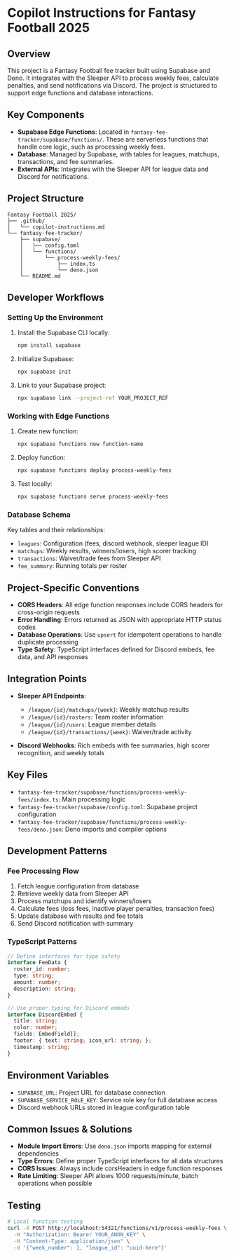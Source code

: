 # Copilot Instructions for Fantasy Football 2025

## Overview
This project is a Fantasy Football fee tracker built using Supabase and Deno. It integrates with the Sleeper API to process weekly fees, calculate penalties, and send notifications via Discord. The project is structured to support edge functions and database interactions.

## Key Components
- **Supabase Edge Functions**: Located in `fantasy-fee-tracker/supabase/functions/`. These are serverless functions that handle core logic, such as processing weekly fees.
- **Database**: Managed by Supabase, with tables for leagues, matchups, transactions, and fee summaries.
- **External APIs**: Integrates with the Sleeper API for league data and Discord for notifications.

## Project Structure
```
Fantasy Football 2025/
├── .github/
│   └── copilot-instructions.md
└── fantasy-fee-tracker/
    ├── supabase/
    │   ├── config.toml
    │   └── functions/
    │       └── process-weekly-fees/
    │           ├── index.ts
    │           └── deno.json
    └── README.md
```

## Developer Workflows
### Setting Up the Environment
1. Install the Supabase CLI locally:
   ```bash
   npm install supabase
   ```
2. Initialize Supabase:
   ```bash
   npx supabase init
   ```
3. Link to your Supabase project:
   ```bash
   npx supabase link --project-ref YOUR_PROJECT_REF
   ```

### Working with Edge Functions
1. Create new function:
   ```bash
   npx supabase functions new function-name
   ```
2. Deploy function:
   ```bash
   npx supabase functions deploy process-weekly-fees
   ```
3. Test locally:
   ```bash
   npx supabase functions serve process-weekly-fees
   ```

### Database Schema
Key tables and their relationships:
- `leagues`: Configuration (fees, discord webhook, sleeper league ID)
- `matchups`: Weekly results, winners/losers, high scorer tracking
- `transactions`: Waiver/trade fees from Sleeper API
- `fee_summary`: Running totals per roster

## Project-Specific Conventions
- **CORS Headers**: All edge function responses include CORS headers for cross-origin requests
- **Error Handling**: Errors returned as JSON with appropriate HTTP status codes
- **Database Operations**: Use `upsert` for idempotent operations to handle duplicate processing
- **Type Safety**: TypeScript interfaces defined for Discord embeds, fee data, and API responses

## Integration Points
- **Sleeper API Endpoints**:
  - `/league/{id}/matchups/{week}`: Weekly matchup results
  - `/league/{id}/rosters`: Team roster information
  - `/league/{id}/users`: League member details
  - `/league/{id}/transactions/{week}`: Waiver/trade activity

- **Discord Webhooks**: Rich embeds with fee summaries, high scorer recognition, and weekly totals

## Key Files
- `fantasy-fee-tracker/supabase/functions/process-weekly-fees/index.ts`: Main processing logic
- `fantasy-fee-tracker/supabase/config.toml`: Supabase project configuration
- `fantasy-fee-tracker/supabase/functions/process-weekly-fees/deno.json`: Deno imports and compiler options

## Development Patterns
### Fee Processing Flow
1. Fetch league configuration from database
2. Retrieve weekly data from Sleeper API
3. Process matchups and identify winners/losers
4. Calculate fees (loss fees, inactive player penalties, transaction fees)
5. Update database with results and fee totals
6. Send Discord notification with summary

### TypeScript Patterns
```typescript
// Define interfaces for type safety
interface FeeData {
  roster_id: number;
  type: string;
  amount: number;
  description: string;
}

// Use proper typing for Discord embeds
interface DiscordEmbed {
  title: string;
  color: number;
  fields: EmbedField[];
  footer: { text: string; icon_url: string; };
  timestamp: string;
}
```

## Environment Variables
- `SUPABASE_URL`: Project URL for database connection
- `SUPABASE_SERVICE_ROLE_KEY`: Service role key for full database access
- Discord webhook URLs stored in league configuration table

## Common Issues & Solutions
- **Module Import Errors**: Use `deno.json` imports mapping for external dependencies
- **Type Errors**: Define proper TypeScript interfaces for all data structures
- **CORS Issues**: Always include corsHeaders in edge function responses
- **Rate Limiting**: Sleeper API allows 1000 requests/minute, batch operations when possible

## Testing
```bash
# Local function testing
curl -X POST http://localhost:54321/functions/v1/process-weekly-fees \
  -H "Authorization: Bearer YOUR_ANON_KEY" \
  -H "Content-Type: application/json" \
  -d '{"week_number": 1, "league_id": "uuid-here"}'
```